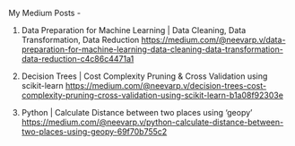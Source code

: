 My Medium Posts - 

1. Data Preparation for Machine Learning | Data Cleaning, Data Transformation, Data Reduction
      https://medium.com/@neevarp.v/data-preparation-for-machine-learning-data-cleaning-data-transformation-data-reduction-c4c86c4471a1
      
2. Decision Trees | Cost Complexity Pruning & Cross Validation using scikit-learn
      https://medium.com/@neevarp.v/decision-trees-cost-complexity-pruning-cross-validation-using-scikit-learn-b1a08f92303e

3. Python | Calculate Distance between two places using ‘geopy’
      https://medium.com/@neevarp.v/python-calculate-distance-between-two-places-using-geopy-69f70b755c2
